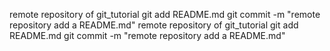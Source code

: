 remote repository of git_tutorial
git add README.md
git commit -m "remote repository add a README.md"
remote repository of git_tutorial
git add README.md
git commit -m "remote repository add a README.md"
